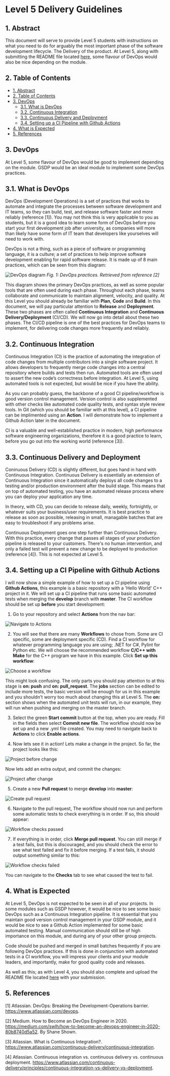 # Level 5 Delivery Guidelines

## 1. Abstract

This document will serve to provide Level 5 students with instructions on what you need to do for arguably the most important phase of the software development lifecycle. The Delivery of the product. At Level 5, along with submitting the README file located [here](../README-Template.md), some flavour of DevOps would also be nice depending on the module.  

## 2. Table of Contents

- [1. Abstract](#1-abstract)
- [2. Table of Contents](#2-table-of-contents)
- [3. DevOps](#3-devops)
  - [3.1. What is DevOps](#31-what-is-devops)
  - [3.2. Continuous Integration](#32-continuous-integration)
  - [3.3. Continuous Delivery and Deployment](#33-continuous-delivery-and-deployment)
  - [3.4. Setting up a CI Pipeline with Github Actions](#34-setting-up-a-ci-pipeline-with-github-actions)
- [4. What is Expected](#4-what-is-expected) 
- [5. References](#5-references)

## 3. DevOps

At Level 5, some flavour of DevOps would be good to implement depending on the module. GSDP would be an ideal module to implement some DevOps practices.

## 3.1. What is DevOps

DevOps (Development Operations) is a set of practices that works to automate and integrate the processes between software development and IT teams, so they can build, test, and release software faster and more reliably (reference [1]).
You may not think this is very applicable to you as students, but it is a good idea to learn some form of DevOps before you start your first development job after university, as companies will more than likely have some form of IT team that developers like yourselves will need to work with.

DevOps is not a thing, such as a piece of software or programming language, it is a culture; a set of practices to help improve software development enabling for rapid software release. It is made up of 8 main practices, which can be seen from this diagram:

![DevOps diagram](../images/devops-diagram.png)
*Fig. 1: DevOps practices. Retrieved from reference [2]*

This diagram shows the primary DevOps practices, as well as some popular tools that are often used during each phase. Throughout each phase, teams collaborate and communicate to maintain alignment, velocity, and quality. 
At this Level you should already be familiar with **Plan**, **Code** and **Build**. In this document, we will pay particular attention to **Release** and **Deployment**. These two phases are often called **Continuous Integration** and **Continuous Delivery/Deployment** (CI/CD). We will now go into detail about these two phases. The CI/CD pipeline is one of the best practices for DevOps teams to implement, for delivering code changes more frequently and reliably.

## 3.2. Continuous Integration

Continuous Integration (CI) is the practice of automating the integration of code changes from multiple contributors into a single software project. 
It allows developers to frequently merge code changes into a central repository where builds and tests then run. Automated tools are often used to assert the new code’s correctness before integration. At Level 5, using automated tools is not expected, but would be nice if you have the ability.

As you can probably guess, the backbone of a good CI pipeline/workflow is good version control management. Version control is also supplemented with other checks like automated code quality tests, and syntax style review tools. In Git (which you should be familiar with at this level), a CI pipeline can be implimented using an **Action**. I will demonstrate how to implement a Github Action later in the document.

CI is a valuable and well-established practice in modern, high performance software engineering organizations, therefore it is a good practice to learn, before you go out into the working world (reference [3]).

## 3.3. Continuous Delivery and Deployment

Coninuous Delivery (CD) is slightly different, but goes hand in hand with Continuous Integration. Continuous Delivery is essentially an extension of Continuous Integration since it automatically deploys all code changes to a testing and/or production environment after the build stage. 
This means that on top of automated testing, you have an automated release process where you can deploy your application any time. 

In theory, with CD, you can decide to release daily, weekly, fortnightly, or whatever suits your business/user requirements. It is best practice to release as soon as possible, releasing in small, managable batches that are easy to troubleshoot if any problems arise.

Continuous Deployment goes one step further than Continuous Delivery. With this practice, every change that passes all stages of your production pipeline is released to your customers. There's no human intervention, and only a failed test will prevent a new change to be deployed to production (reference [4]). This is not expected at Level 5.

## 3.4. Setting up a CI Pipeline with Github Actions

I will now show a simple example of how to set up a CI pipeline using **Github Actions**, this example is a basic repository with a 'Hello World' C++ project in it. We will set up a CI pipeline that runs some basic automated tests when merging the **develop** branch with **master**. The CI workflow should be set up **before** you start development:

1. Go to your repository and select **Actions** from the nav bar:

![Navigate to Actions](../images/Actions-1.PNG)

2. You will see that there are many **Workflows** to chose from. Some are CI specific, some are deployment specific (CD). Find a CI workflow for whatever programming language you are using; .NET for C#, Pylint for Python etc. We will choose the recommended workflow **C/C++ with Make** for the C++ program we have in this example. Click **Set up this workflow**:

![Choose a workflow](../images/Actions-2.PNG)

This might look confusing. The only parts you should pay attention to at this stage is **on: push** and **on: pull_request**. The **jobs** section can be edited to include more tests, the basic version will be enough for us in this example and you shouldn't worry too much about changing this at Level 5. The **on:** section shows when the automated unit tests will run, in our example, they will run when pushing and merging on the master branch. 

3. Select the green **Start commit** button at the top, when you are ready. Fill in the fields then select **Commit new file**. The workflow should now be set up and a new .yml file created. You may need to navigate back to **Actions** to click **Enable actions**.

4. Now lets see it in action! Lets make a change in the project. So far, the project looks like this:

![Project before change](../images/Actions-3.PNG)

Now lets add an extra output, and commit the changes:

![Project after change](../images/Actions-4.PNG)

5. Create a new **Pull request** to merge **develop** into **master**:

![Create pull request](../images/Actions-5.PNG)

6. Navigate to the pull request, The workflow should now run and perform some automatic tests to check everything is in order. If so, this should appear:

![Workflow checks passed](../images/Actions-6.PNG)

7. If everything is in order, click **Merge pull request**. You can still merge if a test fails, but this is discouraged, and you should check the error to see what test failed and fix it before merging. If a test fails, it should output something similar to this: 

![Workflow checks failed](../images/Actions-7.PNG)

You can navigate to the **Checks** tab to see what caused the test to fail.

## 4. What is Expected

At Level 5, DevOps is not expected to be seen in all of your projects. In some modules such as GSDP however, it would be nice to see some basic DevOps such as a Continuous Integration pipeline. 
It is essential that you maintain good version control management in your GSDP module, and it would be nice to see a Github Action implemented for some basic automated testing. Manual communication should still be of high importance on this module, and during any of your other group projects.

Code should be pushed and merged in small batches frequently if you are following DevOps practices. If this is done in conjunction with automated tests in a CI workflow, you will impress your clients and your module leaders, and importantly, make for good quality code and releases.  

As well as this; as with Level 4, you should also complete and upload the README file located [here](../README-Template.md) with your submission.

## 5. References

[1] Atlassian. DevOps: Breaking the Development-Operations barrier. <https://www.atlassian.com/devops>.

[2] Medium. How to Become an DevOps Engineer in 2020. <https://medium.com/swlh/how-to-become-an-devops-engineer-in-2020-80b8740d5a52>. By Shane Shown.

[3] Atlassian. What is Continuous Integration?. <https://www.atlassian.com/continuous-delivery/continuous-integration>. 

[4] Atlassian. Continuous integration vs. continuous delivery vs. continuous deployment. <https://www.atlassian.com/continuous-delivery/principles/continuous-integration-vs-delivery-vs-deployment>.


